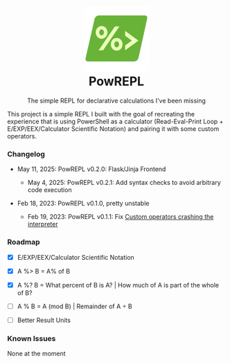 <h1 align="center">
    <img width="150" src="./PowREPL-logo.png">
    <br/>
    PowREPL
</h1>

<p align="center">The simple REPL for declarative calculations I've been missing</p>

This project is a simple REPL I built with the goal of recreating the experience that is using PowerShell as a calculator (Read-Eval-Print Loop + E/EXP/EEX/Calculator Scientific Notation) and pairing it with some custom operators.

### Changelog

- May 11, 2025: PowREPL v0.2.0: Flask/Jinja Frontend

  - May 4, 2025: PowREPL v0.2.1: Add syntax checks to avoid arbitrary code execution

- Feb 18, 2023: PowREPL v0.1.0, pretty unstable

  - Feb 19, 2023: PowREPL v0.1.1: Fix [Custom operators crashing the interpreter](#1)

### Roadmap

- [x] E/EXP/EEX/Calculator Scientific Notation

- [x] A %> B = A% of B

- [x] A %? B = What percent of B is A? | How much of A is part of the whole of B?

- [ ] A % B = A (mod B) | Remainder of A ÷ B

- [ ] Better Result Units

### Known Issues

None at the moment

